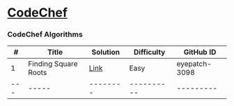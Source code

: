 # [CodeChef](https://www.codechef.com/)

### CodeChef Algorithms
| # | Title | Solution | Difficulty | GitHub ID |
|---| ----- | -------- | ---------- | --------- |
|1|Finding Square Roots|[Link](https://github.com/eyepatch-3098/21-days-of-code/blob/main/CodeChef/finding%20square%20root.py)|Easy|eyepatch-3098|
|---| ----- | -------- | ---------- | --------- |